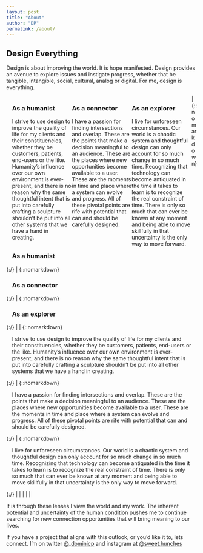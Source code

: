 ```yaml
---
layout: post
title: "About"
author: "DP"
permalink: /about/
---
```

<style>
  @media only screen and (min-width:620px) {
  /* For mobile phones: */
  .menu, .main, .right {
    width:100%;
  }
  
  .item {
  float:left;
  width:33.33333%;
  }
  
  .group {
  padding: 0 15px;
  }
  
</style>

## Design Everything

Design is about improving the world. It is hope manifested. Design provides an avenue to explore issues and instigate progress, whether that be tangible, intangible, social, cultural, analog or digital. For me, design is everything.

<div class="group">
  <div class="item">
    <h3>As a humanist</h3>
    <p>I strive to use design to improve the quality of life for my clients and their constituencies, whether they be customers, patients, end-users or the like. Humanity’s influence over our own environment is ever-present, and there is no reason why the same thoughtful intent that is put into carefully crafting a sculpture shouldn’t be put into all other systems that we have a hand in creating. </p>
  </div>

  <div class="item">
    <h3>As a connector</h3>
    <p>I have a passion for finding intersections and overlap. These are the points that make a decision meaningful to an audience. These are the places where new opportunities become available to a user. These are the moments in time and place where a system can evolve and progress. All of these pivotal points are rife with potential that can and should be carefully designed.</p> 
  </div>

  <div class="item">
    <h3>As an explorer</h3>
    <p>I live for unforeseen circumstances. Our world is a chaotic system and thoughtful design can only account for so much change in so much time. Recognizing that technology can become antiquated in the time it takes to learn is to recognize the real constraint of time. There is only so much that can ever be known at any moment and being able to move skillfully in that uncertainty is the only way to move forward. </p>
  </div>
</div>
 
| {::nomarkdown} <h3 style=" padding-left: 15px; padding-right: 15px;"> As a humanist </h3> {:/} | {::nomarkdown} <h3 style=" padding-left: 15px; padding-right: 15px;"> As a connector </h3> {:/} | {::nomarkdown} <h3 style=" padding-left: 15px; padding-right: 15px;"> As an explorer </h3> {:/} |
| {::nomarkdown} <p style="text-align:left; padding-left: 15px; padding-right: 15px;"> I strive to use design to improve the quality of life for my clients and their constituencies, whether they be customers, patients, end-users or the like. Humanity’s influence over our own environment is ever-present, and there is no reason why the same thoughtful intent that is put into carefully crafting a sculpture shouldn’t be put into all other systems that we have a hand in creating. </p> {:/} | {::nomarkdown} <p style="text-align:left; padding-left: 15px; padding-right: 15px;"> I have a passion for finding intersections and overlap. These are the points that make a decision meaningful to an audience. These are the places where new opportunities become available to a user. These are the moments in time and place where a system can evolve and progress. All of these pivotal points are rife with potential that can and should be carefully designed. </p> {:/} | {::nomarkdown} <p style="text-align:left; padding-left: 15px; padding-right: 15px;"> I live for unforeseen circumstances. Our world is a chaotic system and thoughtful design can only account for so much change in so much time. Recognizing that technology can become antiquated in the time it takes to learn is to recognize the real constraint of time. There is only so much that can ever be known at any moment and being able to move skillfully in that uncertainty is the only way to move forward. </p> {:/} |
| | | |

It is through these lenses I view the world and my work. The inherent potential and uncertainty of the human condition pushes me to continue searching for new connection opportunities that will bring meaning to our lives. 

If you have a project that aligns with this outlook, or you’d like it to, lets connect. I’m on twitter [@_dominicp](https://twitter.com/_dominicp "twitter link") and instagram at [@sweet.hunches](https://www.instagram.com/sweet.hunches/ "instagram link")
